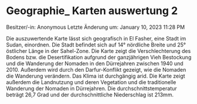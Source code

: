 # Geographie_ Karten auswertung 2

Besitzer/-in: Anonymous
Letzte Änderung um: January 10, 2023 11:28 PM

Die auszuwertende Karte lässt sich geografisch in El Fasher, eine Stadt im Sudan, einordnen. Die Stadt befindet sich auf 14° nördliche Breite und 25° östlicher Länge in der Sahel-Zone. Die Karte zeigt die Verschlechterung des Bodens bzw. die Desertifikation aufgrund der ganzjährigen Vieh Bestockung und die Wanderung der Nomaden in den Dürrejahren zwischen 1940 und 2010. Außerdem wird durch den Darfur-Konflikt gezeigt, wie die Nomaden die Wanderung verändern. Das Klima ist durchgängig arid. Die Karte zeigt außerdem die Landnutzung und deren Vegetation und die traditionelle Wanderung der Nomaden in Dürrejahren. Die durchschnittstemperatur beträgt 26,7 Grad und der durchschnittliche Niederschlag ist 213mm.
